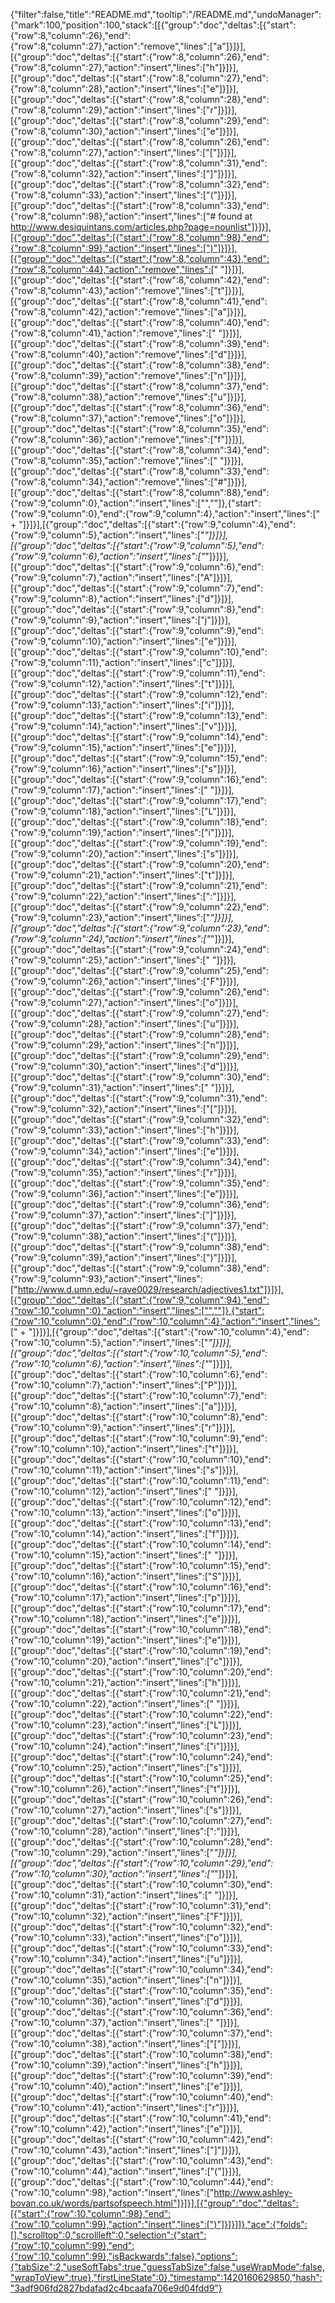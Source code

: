 {"filter":false,"title":"README.md","tooltip":"/README.md","undoManager":{"mark":100,"position":100,"stack":[[{"group":"doc","deltas":[{"start":{"row":8,"column":26},"end":{"row":8,"column":27},"action":"remove","lines":["a"]}]}],[{"group":"doc","deltas":[{"start":{"row":8,"column":26},"end":{"row":8,"column":27},"action":"insert","lines":["h"]}]}],[{"group":"doc","deltas":[{"start":{"row":8,"column":27},"end":{"row":8,"column":28},"action":"insert","lines":["e"]}]}],[{"group":"doc","deltas":[{"start":{"row":8,"column":28},"end":{"row":8,"column":29},"action":"insert","lines":["r"]}]}],[{"group":"doc","deltas":[{"start":{"row":8,"column":29},"end":{"row":8,"column":30},"action":"insert","lines":["e"]}]}],[{"group":"doc","deltas":[{"start":{"row":8,"column":26},"end":{"row":8,"column":27},"action":"insert","lines":["["]}]}],[{"group":"doc","deltas":[{"start":{"row":8,"column":31},"end":{"row":8,"column":32},"action":"insert","lines":["]"]}]}],[{"group":"doc","deltas":[{"start":{"row":8,"column":32},"end":{"row":8,"column":33},"action":"insert","lines":["("]}]}],[{"group":"doc","deltas":[{"start":{"row":8,"column":33},"end":{"row":8,"column":98},"action":"insert","lines":["# found at http://www.desiquintans.com/articles.php?page=nounlist"]}]}],[{"group":"doc","deltas":[{"start":{"row":8,"column":98},"end":{"row":8,"column":99},"action":"insert","lines":[")"]}]}],[{"group":"doc","deltas":[{"start":{"row":8,"column":43},"end":{"row":8,"column":44},"action":"remove","lines":[" "]}]}],[{"group":"doc","deltas":[{"start":{"row":8,"column":42},"end":{"row":8,"column":43},"action":"remove","lines":["t"]}]}],[{"group":"doc","deltas":[{"start":{"row":8,"column":41},"end":{"row":8,"column":42},"action":"remove","lines":["a"]}]}],[{"group":"doc","deltas":[{"start":{"row":8,"column":40},"end":{"row":8,"column":41},"action":"remove","lines":[" "]}]}],[{"group":"doc","deltas":[{"start":{"row":8,"column":39},"end":{"row":8,"column":40},"action":"remove","lines":["d"]}]}],[{"group":"doc","deltas":[{"start":{"row":8,"column":38},"end":{"row":8,"column":39},"action":"remove","lines":["n"]}]}],[{"group":"doc","deltas":[{"start":{"row":8,"column":37},"end":{"row":8,"column":38},"action":"remove","lines":["u"]}]}],[{"group":"doc","deltas":[{"start":{"row":8,"column":36},"end":{"row":8,"column":37},"action":"remove","lines":["o"]}]}],[{"group":"doc","deltas":[{"start":{"row":8,"column":35},"end":{"row":8,"column":36},"action":"remove","lines":["f"]}]}],[{"group":"doc","deltas":[{"start":{"row":8,"column":34},"end":{"row":8,"column":35},"action":"remove","lines":[" "]}]}],[{"group":"doc","deltas":[{"start":{"row":8,"column":33},"end":{"row":8,"column":34},"action":"remove","lines":["#"]}]}],[{"group":"doc","deltas":[{"start":{"row":8,"column":88},"end":{"row":9,"column":0},"action":"insert","lines":["",""]},{"start":{"row":9,"column":0},"end":{"row":9,"column":4},"action":"insert","lines":["  + "]}]}],[{"group":"doc","deltas":[{"start":{"row":9,"column":4},"end":{"row":9,"column":5},"action":"insert","lines":["*"]}]}],[{"group":"doc","deltas":[{"start":{"row":9,"column":5},"end":{"row":9,"column":6},"action":"insert","lines":["*"]}]}],[{"group":"doc","deltas":[{"start":{"row":9,"column":6},"end":{"row":9,"column":7},"action":"insert","lines":["A"]}]}],[{"group":"doc","deltas":[{"start":{"row":9,"column":7},"end":{"row":9,"column":8},"action":"insert","lines":["d"]}]}],[{"group":"doc","deltas":[{"start":{"row":9,"column":8},"end":{"row":9,"column":9},"action":"insert","lines":["j"]}]}],[{"group":"doc","deltas":[{"start":{"row":9,"column":9},"end":{"row":9,"column":10},"action":"insert","lines":["e"]}]}],[{"group":"doc","deltas":[{"start":{"row":9,"column":10},"end":{"row":9,"column":11},"action":"insert","lines":["c"]}]}],[{"group":"doc","deltas":[{"start":{"row":9,"column":11},"end":{"row":9,"column":12},"action":"insert","lines":["t"]}]}],[{"group":"doc","deltas":[{"start":{"row":9,"column":12},"end":{"row":9,"column":13},"action":"insert","lines":["i"]}]}],[{"group":"doc","deltas":[{"start":{"row":9,"column":13},"end":{"row":9,"column":14},"action":"insert","lines":["v"]}]}],[{"group":"doc","deltas":[{"start":{"row":9,"column":14},"end":{"row":9,"column":15},"action":"insert","lines":["e"]}]}],[{"group":"doc","deltas":[{"start":{"row":9,"column":15},"end":{"row":9,"column":16},"action":"insert","lines":["s"]}]}],[{"group":"doc","deltas":[{"start":{"row":9,"column":16},"end":{"row":9,"column":17},"action":"insert","lines":[" "]}]}],[{"group":"doc","deltas":[{"start":{"row":9,"column":17},"end":{"row":9,"column":18},"action":"insert","lines":["L"]}]}],[{"group":"doc","deltas":[{"start":{"row":9,"column":18},"end":{"row":9,"column":19},"action":"insert","lines":["i"]}]}],[{"group":"doc","deltas":[{"start":{"row":9,"column":19},"end":{"row":9,"column":20},"action":"insert","lines":["s"]}]}],[{"group":"doc","deltas":[{"start":{"row":9,"column":20},"end":{"row":9,"column":21},"action":"insert","lines":["t"]}]}],[{"group":"doc","deltas":[{"start":{"row":9,"column":21},"end":{"row":9,"column":22},"action":"insert","lines":[":"]}]}],[{"group":"doc","deltas":[{"start":{"row":9,"column":22},"end":{"row":9,"column":23},"action":"insert","lines":["*"]}]}],[{"group":"doc","deltas":[{"start":{"row":9,"column":23},"end":{"row":9,"column":24},"action":"insert","lines":["*"]}]}],[{"group":"doc","deltas":[{"start":{"row":9,"column":24},"end":{"row":9,"column":25},"action":"insert","lines":[" "]}]}],[{"group":"doc","deltas":[{"start":{"row":9,"column":25},"end":{"row":9,"column":26},"action":"insert","lines":["F"]}]}],[{"group":"doc","deltas":[{"start":{"row":9,"column":26},"end":{"row":9,"column":27},"action":"insert","lines":["o"]}]}],[{"group":"doc","deltas":[{"start":{"row":9,"column":27},"end":{"row":9,"column":28},"action":"insert","lines":["u"]}]}],[{"group":"doc","deltas":[{"start":{"row":9,"column":28},"end":{"row":9,"column":29},"action":"insert","lines":["n"]}]}],[{"group":"doc","deltas":[{"start":{"row":9,"column":29},"end":{"row":9,"column":30},"action":"insert","lines":["d"]}]}],[{"group":"doc","deltas":[{"start":{"row":9,"column":30},"end":{"row":9,"column":31},"action":"insert","lines":[" "]}]}],[{"group":"doc","deltas":[{"start":{"row":9,"column":31},"end":{"row":9,"column":32},"action":"insert","lines":["["]}]}],[{"group":"doc","deltas":[{"start":{"row":9,"column":32},"end":{"row":9,"column":33},"action":"insert","lines":["h"]}]}],[{"group":"doc","deltas":[{"start":{"row":9,"column":33},"end":{"row":9,"column":34},"action":"insert","lines":["e"]}]}],[{"group":"doc","deltas":[{"start":{"row":9,"column":34},"end":{"row":9,"column":35},"action":"insert","lines":["r"]}]}],[{"group":"doc","deltas":[{"start":{"row":9,"column":35},"end":{"row":9,"column":36},"action":"insert","lines":["e"]}]}],[{"group":"doc","deltas":[{"start":{"row":9,"column":36},"end":{"row":9,"column":37},"action":"insert","lines":["]"]}]}],[{"group":"doc","deltas":[{"start":{"row":9,"column":37},"end":{"row":9,"column":38},"action":"insert","lines":["("]}]}],[{"group":"doc","deltas":[{"start":{"row":9,"column":38},"end":{"row":9,"column":39},"action":"insert","lines":[")"]}]}],[{"group":"doc","deltas":[{"start":{"row":9,"column":38},"end":{"row":9,"column":93},"action":"insert","lines":["http://www.d.umn.edu/~rave0029/research/adjectives1.txt"]}]}],[{"group":"doc","deltas":[{"start":{"row":9,"column":94},"end":{"row":10,"column":0},"action":"insert","lines":["",""]},{"start":{"row":10,"column":0},"end":{"row":10,"column":4},"action":"insert","lines":["  + "]}]}],[{"group":"doc","deltas":[{"start":{"row":10,"column":4},"end":{"row":10,"column":5},"action":"insert","lines":["*"]}]}],[{"group":"doc","deltas":[{"start":{"row":10,"column":5},"end":{"row":10,"column":6},"action":"insert","lines":["*"]}]}],[{"group":"doc","deltas":[{"start":{"row":10,"column":6},"end":{"row":10,"column":7},"action":"insert","lines":["P"]}]}],[{"group":"doc","deltas":[{"start":{"row":10,"column":7},"end":{"row":10,"column":8},"action":"insert","lines":["a"]}]}],[{"group":"doc","deltas":[{"start":{"row":10,"column":8},"end":{"row":10,"column":9},"action":"insert","lines":["r"]}]}],[{"group":"doc","deltas":[{"start":{"row":10,"column":9},"end":{"row":10,"column":10},"action":"insert","lines":["t"]}]}],[{"group":"doc","deltas":[{"start":{"row":10,"column":10},"end":{"row":10,"column":11},"action":"insert","lines":["s"]}]}],[{"group":"doc","deltas":[{"start":{"row":10,"column":11},"end":{"row":10,"column":12},"action":"insert","lines":[" "]}]}],[{"group":"doc","deltas":[{"start":{"row":10,"column":12},"end":{"row":10,"column":13},"action":"insert","lines":["o"]}]}],[{"group":"doc","deltas":[{"start":{"row":10,"column":13},"end":{"row":10,"column":14},"action":"insert","lines":["f"]}]}],[{"group":"doc","deltas":[{"start":{"row":10,"column":14},"end":{"row":10,"column":15},"action":"insert","lines":[" "]}]}],[{"group":"doc","deltas":[{"start":{"row":10,"column":15},"end":{"row":10,"column":16},"action":"insert","lines":["S"]}]}],[{"group":"doc","deltas":[{"start":{"row":10,"column":16},"end":{"row":10,"column":17},"action":"insert","lines":["p"]}]}],[{"group":"doc","deltas":[{"start":{"row":10,"column":17},"end":{"row":10,"column":18},"action":"insert","lines":["e"]}]}],[{"group":"doc","deltas":[{"start":{"row":10,"column":18},"end":{"row":10,"column":19},"action":"insert","lines":["e"]}]}],[{"group":"doc","deltas":[{"start":{"row":10,"column":19},"end":{"row":10,"column":20},"action":"insert","lines":["c"]}]}],[{"group":"doc","deltas":[{"start":{"row":10,"column":20},"end":{"row":10,"column":21},"action":"insert","lines":["h"]}]}],[{"group":"doc","deltas":[{"start":{"row":10,"column":21},"end":{"row":10,"column":22},"action":"insert","lines":[" "]}]}],[{"group":"doc","deltas":[{"start":{"row":10,"column":22},"end":{"row":10,"column":23},"action":"insert","lines":["L"]}]}],[{"group":"doc","deltas":[{"start":{"row":10,"column":23},"end":{"row":10,"column":24},"action":"insert","lines":["i"]}]}],[{"group":"doc","deltas":[{"start":{"row":10,"column":24},"end":{"row":10,"column":25},"action":"insert","lines":["s"]}]}],[{"group":"doc","deltas":[{"start":{"row":10,"column":25},"end":{"row":10,"column":26},"action":"insert","lines":["t"]}]}],[{"group":"doc","deltas":[{"start":{"row":10,"column":26},"end":{"row":10,"column":27},"action":"insert","lines":["s"]}]}],[{"group":"doc","deltas":[{"start":{"row":10,"column":27},"end":{"row":10,"column":28},"action":"insert","lines":[":"]}]}],[{"group":"doc","deltas":[{"start":{"row":10,"column":28},"end":{"row":10,"column":29},"action":"insert","lines":["*"]}]}],[{"group":"doc","deltas":[{"start":{"row":10,"column":29},"end":{"row":10,"column":30},"action":"insert","lines":["*"]}]}],[{"group":"doc","deltas":[{"start":{"row":10,"column":30},"end":{"row":10,"column":31},"action":"insert","lines":[" "]}]}],[{"group":"doc","deltas":[{"start":{"row":10,"column":31},"end":{"row":10,"column":32},"action":"insert","lines":["F"]}]}],[{"group":"doc","deltas":[{"start":{"row":10,"column":32},"end":{"row":10,"column":33},"action":"insert","lines":["o"]}]}],[{"group":"doc","deltas":[{"start":{"row":10,"column":33},"end":{"row":10,"column":34},"action":"insert","lines":["u"]}]}],[{"group":"doc","deltas":[{"start":{"row":10,"column":34},"end":{"row":10,"column":35},"action":"insert","lines":["n"]}]}],[{"group":"doc","deltas":[{"start":{"row":10,"column":35},"end":{"row":10,"column":36},"action":"insert","lines":["d"]}]}],[{"group":"doc","deltas":[{"start":{"row":10,"column":36},"end":{"row":10,"column":37},"action":"insert","lines":[" "]}]}],[{"group":"doc","deltas":[{"start":{"row":10,"column":37},"end":{"row":10,"column":38},"action":"insert","lines":["["]}]}],[{"group":"doc","deltas":[{"start":{"row":10,"column":38},"end":{"row":10,"column":39},"action":"insert","lines":["h"]}]}],[{"group":"doc","deltas":[{"start":{"row":10,"column":39},"end":{"row":10,"column":40},"action":"insert","lines":["e"]}]}],[{"group":"doc","deltas":[{"start":{"row":10,"column":40},"end":{"row":10,"column":41},"action":"insert","lines":["r"]}]}],[{"group":"doc","deltas":[{"start":{"row":10,"column":41},"end":{"row":10,"column":42},"action":"insert","lines":["e"]}]}],[{"group":"doc","deltas":[{"start":{"row":10,"column":42},"end":{"row":10,"column":43},"action":"insert","lines":["]"]}]}],[{"group":"doc","deltas":[{"start":{"row":10,"column":43},"end":{"row":10,"column":44},"action":"insert","lines":["("]}]}],[{"group":"doc","deltas":[{"start":{"row":10,"column":44},"end":{"row":10,"column":98},"action":"insert","lines":["http://www.ashley-bovan.co.uk/words/partsofspeech.html"]}]}],[{"group":"doc","deltas":[{"start":{"row":10,"column":98},"end":{"row":10,"column":99},"action":"insert","lines":[")"]}]}]]},"ace":{"folds":[],"scrolltop":0,"scrollleft":0,"selection":{"start":{"row":10,"column":99},"end":{"row":10,"column":99},"isBackwards":false},"options":{"tabSize":2,"useSoftTabs":true,"guessTabSize":false,"useWrapMode":false,"wrapToView":true},"firstLineState":0},"timestamp":1420160629850,"hash":"3adf906fd2827bdafad2c4bcaafa706e9d04fdd9"}